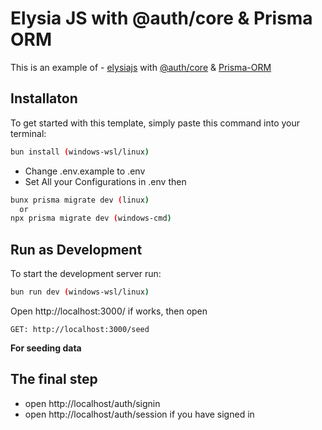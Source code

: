 # Elysia JS with @auth/core & Prisma ORM

This is an example of - [elysiajs](https://github.com/elysiajs/elysia) with [@auth/core](https://github.com/nextauthjs/next-auth) & [Prisma-ORM](https://github.com/prisma/prisma)

## Installaton
To get started with this template, simply paste this command into your terminal:

```bash
bun install (windows-wsl/linux)
```

- Change .env.example to .env
- Set All your Configurations in .env
then

```bash
bunx prisma migrate dev (linux)
  or
npx prisma migrate dev (windows-cmd)
```

## Run as Development
To start the development server run:
```bash
bun run dev (windows-wsl/linux)
```

Open http://localhost:3000/ if works, then open


```url
GET: http://localhost:3000/seed 
```
**For seeding data**

## The final step
- open http://localhost/auth/signin
- open http://localhost/auth/session if you have signed in
